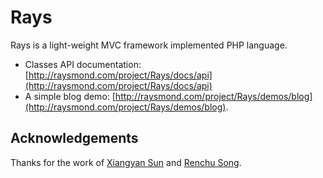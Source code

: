 # Rays
Rays is a light-weight MVC framework implemented PHP language.
* Classes API documentation: [http://raysmond.com/project/Rays/docs/api](http://raysmond.com/project/Rays/docs/api)
* A simple blog demo: [http://raysmond.com/project/Rays/demos/blog](http://raysmond.com/project/Rays/demos/blog).

## Acknowledgements
Thanks for the work of [Xiangyan Sun](https://github.com/wishstudio) and [Renchu Song](https://github.com/RenchuSong).
